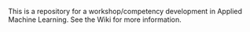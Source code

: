 This is a repository for a workshop/competency development in Applied Machine Learning. See the Wiki for more information.
